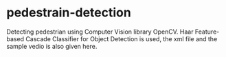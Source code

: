# pedestrain-detection
Detecting pedestrian using Computer Vision library OpenCV. Haar Feature-based Cascade Classifier for Object Detection is used, the xml file and the sample vedio is also given here.
